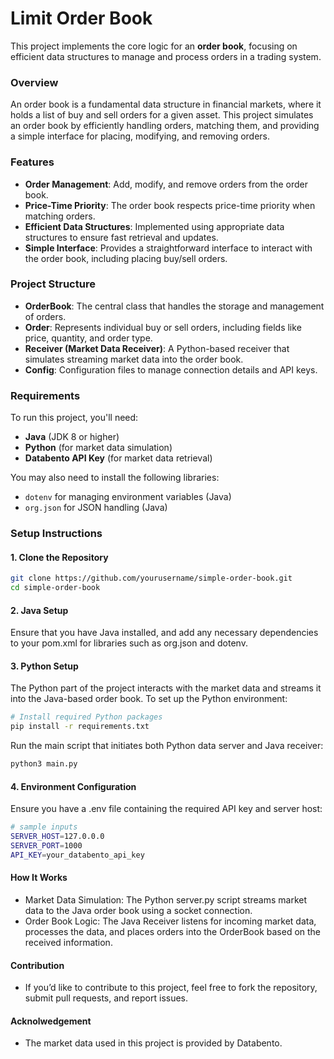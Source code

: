 # Limit Order Book

This project implements the core logic for an **order book**, focusing on efficient data structures to manage and process orders in a trading system.

### Overview
An order book is a fundamental data structure in financial markets, where it holds a list of buy and sell orders for a given asset. This project simulates an order book by efficiently handling orders, matching them, and providing a simple interface for placing, modifying, and removing orders.

### Features
- **Order Management**: Add, modify, and remove orders from the order book.
- **Price-Time Priority**: The order book respects price-time priority when matching orders.
- **Efficient Data Structures**: Implemented using appropriate data structures to ensure fast retrieval and updates.
- **Simple Interface**: Provides a straightforward interface to interact with the order book, including placing buy/sell orders.

### Project Structure
- **OrderBook**: The central class that handles the storage and management of orders.
- **Order**: Represents individual buy or sell orders, including fields like price, quantity, and order type.
- **Receiver (Market Data Receiver)**: A Python-based receiver that simulates streaming market data into the order book.
- **Config**: Configuration files to manage connection details and API keys.

### Requirements
To run this project, you'll need:
- **Java** (JDK 8 or higher)
- **Python** (for market data simulation)
- **Databento API Key** (for market data retrieval)

You may also need to install the following libraries:
- `dotenv` for managing environment variables (Java)
- `org.json` for JSON handling (Java)

### Setup Instructions

#### 1. **Clone the Repository**
```bash
git clone https://github.com/yourusername/simple-order-book.git
cd simple-order-book
```

#### 2. **Java Setup**

Ensure that you have Java installed, and add any necessary dependencies to your pom.xml for libraries such as org.json and dotenv.

#### 3. **Python Setup**

The Python part of the project interacts with the market data and streams it into the Java-based order book. To set up the Python environment:
```bash
# Install required Python packages
pip install -r requirements.txt
```
Run the main script that initiates both Python data server and Java receiver:
```bash
python3 main.py
```
#### 4. **Environment Configuration**

Ensure you have a .env file containing the required API key and server host:
```bash
# sample inputs
SERVER_HOST=127.0.0.0
SERVER_PORT=1000
API_KEY=your_databento_api_key
```
#### **How It Works**

* Market Data Simulation: The Python server.py script streams market data to the Java order book using a socket connection.
* Order Book Logic: The Java Receiver listens for incoming market data, processes the data, and places orders into the OrderBook based on the received information.

#### **Contribution**

* If you’d like to contribute to this project, feel free to fork the repository, submit pull requests, and report issues.

#### **Acknolwedgement**
* The market data used in this project is provided by Databento.